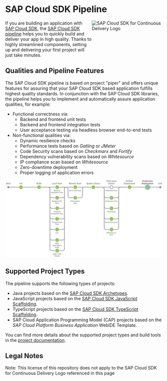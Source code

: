 # SAP Cloud SDK Pipeline

<img src="https://help.sap.com/doc/6c02295dfa8f47cf9c08a19f2e172901/1.0/en-US/logo-for-cd.svg" alt="SAP Cloud SDK for Continuous Delivery Logo" height="122.92" width="226.773" align="right"/></a>

If you are building an application with [SAP Cloud SDK](https://community.sap.com/topics/cloud-sdk), the [SAP Cloud SDK pipeline](https://github.com/SAP/cloud-s4-sdk-pipeline) helps you to quickly build and deliver your app in high quality.
Thanks to highly streamlined components, setting up and delivering your first project will just take minutes.

## Qualities and Pipeline Features

The SAP Cloud SDK pipeline is based on project "piper" and offers unique features for assuring that your SAP Cloud SDK based application fulfills highest quality standards.
In conjunction with the SAP Cloud SDK libraries, the pipeline helps you to implement and automatically assure application qualities, for example:

* Functional correctness via:
    * Backend and frontend unit tests
    * Backend and frontend integration tests
    * User acceptance testing via headless browser end-to-end tests
* Non-functional qualities via:
    * Dynamic resilience checks
    * Performance tests based on *Gatling* or *JMeter*
    * Code Security scans based on *Checkmarx* and *Fortify*
    * Dependency vulnerability scans based on *Whitesource*
    * IP compliance scan based on *Whitesource*
    * Zero-downtime deployment
    * Proper logging of application errors

![Screenshot of SAP Cloud SDK Pipeline](../../images/cloud-sdk-pipeline.png)

## Supported Project Types

The pipeline supports the following types of projects:

* Java projects based on the [SAP Cloud SDK Archetypes](https://mvnrepository.com/artifact/com.sap.cloud.sdk.archetypes).
* JavaScript projects based on the [SAP Cloud SDK JavaScript Scaffolding](https://github.com/SAP/cloud-s4-sdk-examples/tree/scaffolding-js).
* TypeScript projects based on the [SAP Cloud SDK TypeScript Scaffolding](https://github.com/SAP/cloud-s4-sdk-examples/tree/scaffolding-ts).
* SAP Cloud Application Programming Model (CAP) projects based on the _SAP Cloud Platform Business Application_ WebIDE Template.

You can find more details about the supported project types and build tools in the [project documentation](https://github.com/SAP/cloud-s4-sdk-pipeline/blob/master/doc/pipeline/build-tools.md).

## Legal Notes

Note: This license of this repository does not apply to the SAP Cloud SDK for Continuous Delivery Logo referenced in this page
